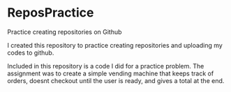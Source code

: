 # ReposPractice
Practice creating repositories on Github

I created this repository to practice creating repositories and uploading my codes to github.

Included in this repository is a code I did for a practice problem. The assignment was to create a simple vending machine that keeps track of orders, doesnt checkout until the 
user is ready, and gives a total at the end. 
